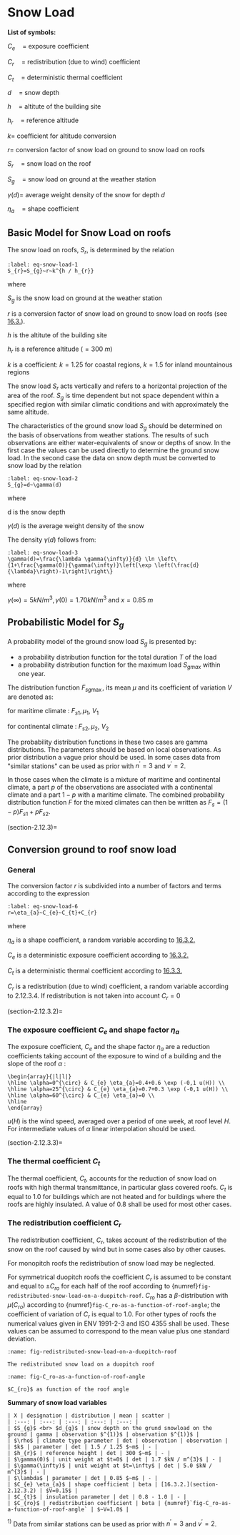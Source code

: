 # Snow Load

**List of symbols:**

$C_{e} \quad=$ exposure coefficient

$C_{r} \quad=$ redistribution (due to wind) coefficient

$C_{t} \quad=$ deterministic thermal coefficient

$d \quad=$ snow depth

$h \quad=$ altitute of the building site

$h_{r} \quad=$ reference altitude

$k=$ coefficient for altitude conversion

$r=$ conversion factor of snow load on ground to snow load on roofs

$S_{r} \quad=$ snow load on the roof

$S_{g} \quad=$ snow load on ground at the weather station

$\gamma(d)=$ average weight density of the snow for depth $d$

$\eta_{a} \quad=$ shape coefficient

## Basic Model for Snow Load on roofs

The snow load on roofs, $S_{r}$, is determined by the relation

```{math}
:label: eq-snow-load-1
S_{r}=S_{g}~r~k^{h / h_{r}}
```

where

$S_{g}$ is the snow load on ground at the weather station

$r$ is a conversion factor of snow load on ground to snow load on roofs (see [16.3.](section-2.12.3)).

$h$ is the altitute of the building site

$h_{r}$ is a reference altitude $(=300 ~m)$

$k$ is a coefficient: $k=1.25$ for coastal regions, $k=1.5$ for inland mountainous regions

The snow load $S_{r}$ acts vertically and refers to a horizontal projection of the area of the roof. $S_{g}$ is time dependent but not space dependent within a specified region with similar climatic conditions and with approximately the same altitude.

The characteristics of the ground snow load $S_{g}$ should be determined on the basis of observations from weather stations. The results of such observations are either water-equivalents of snow or depths of snow. In the first case the values can be used directly to determine the ground snow load. In the second case the data on snow depth must be converted to snow load by the relation

```{math}
:label: eq-snow-load-2
S_{g}=d~\gamma(d)
```

where

d is the snow depth

$\gamma(d)$ is the average weight density of the snow

The density $\gamma(d)$ follows from:

```{math}
:label: eq-snow-load-3
\gamma(d)=\frac{\lambda \gamma(\infty)}{d} \ln \left\{1+\frac{\gamma(0)}{\gamma(\infty)}\left[\exp \left(\frac{d}{\lambda}\right)-1\right]\right\}
```

where

$\gamma(\infty) =5 kN / m^{3}, \gamma(0)=1.70 kN / m^{3}$ and $x=0.85 ~m$

## Probabilistic Model for $S_g$

A probability model of the ground snow load $S_{g}$ is presented by:

- a probability distribution function for the total duration $T$ of the load
- a probability distribution function for the maximum load $S_{gmax}$ within one year.

The distribution function $F_{sg \max }$, its mean $\mu$ and its coefficient of variation $V$ are denoted as:

for maritime climate : $F_{s 1}, \mu_{1}, ~V_{1}$

for continental climate : $F_{s 2}, \mu_{2}, ~V_{2}$

The probability distribution functions in these two cases are gamma distributions. The parameters should be based on local observations. As prior distribution a vague prior should be used. In some cases data from "similar stations" can be used as prior with $n^{\prime}=3$ and $v^{\prime}=2$.

In those cases when the climate is a mixture of maritime and continental climate, a part $p$ of the observations are associated with a continental climate and a part $1-p$ with a maritime climate. The combined probability distribution function $F$ for the mixed climates can then be written as $F_{s}=(1-p) F_{s 1}+p F_{s 2}$.

(section-2.12.3)=
## Conversion ground to roof snow load

### General

The conversion factor $r$ is subdivided into a number of factors and terms according to the expression

```{math}
:label: eq-snow-load-6
r=\eta_{a}~C_{e}~C_{t}+C_{r}
```
where

$\eta_{a}$ is a shape coefficient, a random variable according to [16.3.2.](section-2.12.3.2)

$C_{e}$ is a deterministic exposure coefficient according to [16.3.2.](section-2.12.3.2)

$C_{t}$ is a deterministic thermal coefficient according to [16.3.3.](section-2.12.3.3)

$C_{r}$ is a redistribution (due to wind) coefficient, a random variable according to 2.12.3.4. If redistribution is not taken into account $C_{r}=0$

(section-2.12.3.2)=
### The exposure coefficient $C_e$ and shape factor $\eta_a$

The exposure coefficient, $C_{e}$ and the shape factor $\eta_{a}$ are a reduction coefficients taking account of the exposure to wind of a building and the slope of the roof $\alpha$ :

```{math}
\begin{array}{|l|l|}
\hline \alpha=0^{\circ} & C_{e} \eta_{a}=0.4+0.6 \exp (-0,1 u(H)) \\
\hline \alpha=25^{\circ} & C_{e} \eta_{a}=0.7+0.3 \exp (-0,1 u(H)) \\
\hline \alpha=60^{\circ} & C_{e} \eta_{a}=0 \\
\hline
\end{array}
```

$u(H)$ is the wind speed, averaged over a period of one week, at roof level $H$.  
For intermediate values of $\alpha$ linear interpolation should be used.

(section-2.12.3.3)=
### The thermal coefficient $C_t$

The thermal coefficient, $C_{t}$, accounts for the reduction of snow load on roofs with high thermal transmittance, in particular glass covered roofs. $C_{t}$ is equal to 1.0 for buildings which are not heated and for buildings where the roofs are highly insulated. A value of 0.8 shall be used for most other cases.


### The redistribution coefficient $C_r$

The redistribution coefficient, $C_{r}$, takes account of the redistribution of the snow on the roof caused by wind but in some cases also by other causes.

For monopitch roofs the redistribution of snow load may be neglected.

For symmetrical duopitch roofs the coefficient $C_{r}$ is assumed to be constant and equal to $\pm C_{ro}$ for each half of the roof according to {numref}`fig-redistributed-snow-load-on-a-duopitch-roof`. $C_{ro}$ has a $\beta$-distribution with $\mu\left(C_{ro}\right)$ according to {numref}`fig-C_ro-as-a-function-of-roof-angle`; the coefficient of variation of $C_{r}$ is equal to 1.0. For other types of roofs the numerical values given in ENV 1991-2-3 and ISO 4355 shall be used. These values can be assumed to correspond to the mean value plus one standard deviation.

```{figure} ../part-02/images/redistributed-snow-load-on-a-duopitch-roof.jpg 
:name: fig-redistributed-snow-load-on-a-duopitch-roof

The redistributed snow load on a duopitch roof
```

```{figure} ../part-02/images/C_ro-as-a-function-of-roof-angle.jpg 
:name: fig-C_ro-as-a-function-of-roof-angle

$C_{ro}$ as function of the roof angle
```

**Summary of snow load variables**

```{table} 
| X | designation | distribution | mean | scatter |
| :---: | :---: | :---: | :---: | :---: |
| $S_{g}$ <br> $d_{g}$ | snow depth on the grund snowload on the ground | gamma | observation $^{1)}$ | observation $^{1)}$ |
| $\rho$ | climate type parameter | det | observation | observation |
| $k$ | parameter | det | 1.5 / 1.25 $~m$ | - |
| $h_{r}$ | reference height | det | 300 $~m$ | - |
| $\gamma(0)$ | unit weight at $t=0$ | det | 1.7 $kN / m^{3}$ | - |
| $\gamma(\infty)$ | unit weight at $t=\infty$ | det | 5.0 $kN / m^{3}$ | - |
| $\lambda$ | parameter | det | 0.85 $~m$ | - |
| $C_{e} \eta_{a}$ | shape coefficient | beta | [16.3.2.](section-2.12.3.2) | $V=0.15$ |
| $C_{t}$ | insulation parameter | det | 0.8 - 1.0 | - |
| $C_{ro}$ | redistribution coefficient | beta | {numref}`fig-C_ro-as-a-function-of-roof-angle` | $~V=1.0$ |
```

${ }^{1)}$ Data from similar stations can be used as prior with $n^{\prime}=3$ and $v^{\prime}=2$.